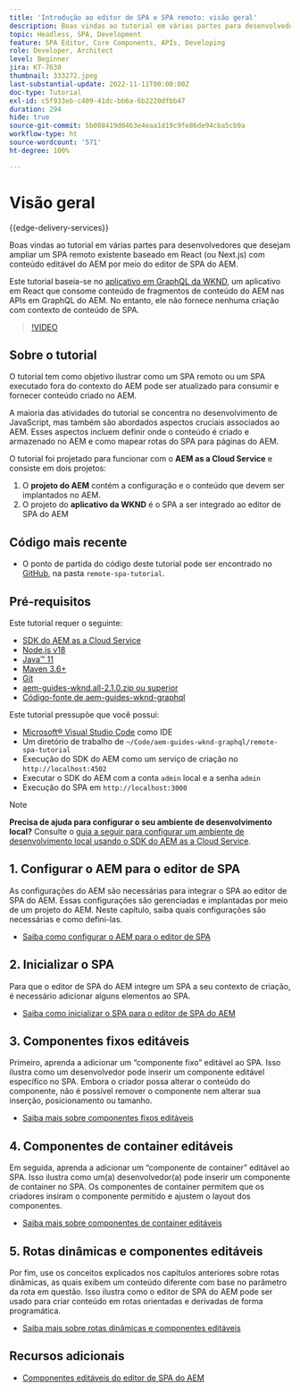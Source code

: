 ```yaml
---
title: 'Introdução ao editor de SPA e SPA remoto: visão geral'
description: Boas vindas ao tutorial em várias partes para desenvolvedores que desejam ampliar um SPA remoto existente com conteúdo editável do AEM por meio do editor de SPA do AEM.
topic: Headless, SPA, Development
feature: SPA Editor, Core Components, APIs, Developing
role: Developer, Architect
level: Beginner
jira: KT-7630
thumbnail: 333272.jpeg
last-substantial-update: 2022-11-11T00:00:00Z
doc-type: Tutorial
exl-id: c5f933eb-c409-41dc-bb6a-6b2220dfbb47
duration: 294
hide: true
source-git-commit: 5b008419d0463e4eaa1d19c9fe86de94cba5cb9a
workflow-type: ht
source-wordcount: '571'
ht-degree: 100%

---
```


# Visão geral

{{edge-delivery-services}}

Boas vindas ao tutorial em várias partes para desenvolvedores que desejam ampliar um SPA remoto existente baseado em React (ou Next.js) com conteúdo editável do AEM por meio do editor de SPA do AEM.

Este tutorial baseia-se no [aplicativo em GraphQL da WKND](https://experienceleague.adobe.com/docs/experience-manager-learn/getting-started-with-aem-headless/graphql/overview.html?lang=pt-BR), um aplicativo em React que consome conteúdo de fragmentos de conteúdo do AEM nas APIs em GraphQL do AEM. No entanto, ele não fornece nenhuma criação com contexto de conteúdo de SPA.

>[!VIDEO](https://video.tv.adobe.com/v/333272?quality=12&learn=on)

## Sobre o tutorial

O tutorial tem como objetivo ilustrar como um SPA remoto ou um SPA executado fora do contexto do AEM pode ser atualizado para consumir e fornecer conteúdo criado no AEM.

A maioria das atividades do tutorial se concentra no desenvolvimento de JavaScript, mas também são abordados aspectos cruciais associados ao AEM. Esses aspectos incluem definir onde o conteúdo é criado e armazenado no AEM e como mapear rotas do SPA para páginas do AEM.

O tutorial foi projetado para funcionar com o **AEM as a Cloud Service** e consiste em dois projetos:

1. O __projeto do AEM__ contém a configuração e o conteúdo que devem ser implantados no AEM.
1. O projeto do __aplicativo da WKND__ é o SPA a ser integrado ao editor de SPA do AEM

## Código mais recente

+ O ponto de partida do código deste tutorial pode ser encontrado no [GitHub](https://github.com/adobe/aem-guides-wknd-graphql/tree/main/remote-spa-tutorial), na pasta `remote-spa-tutorial`.

## Pré-requisitos

Este tutorial requer o seguinte:

+ [SDK do AEM as a Cloud Service](https://experienceleague.adobe.com/docs/experience-manager-learn/cloud-service/local-development-environment-set-up/aem-runtime.html?lang=pt-BR)
+ [Node.js v18](https://nodejs.org/pt)
+ [Java™ 11](https://downloads.experiencecloud.adobe.com/content/software-distribution/en/general.html)
+ [Maven 3.6+](https://maven.apache.org/)
+ [Git](https://git-scm.com/downloads)
+ [aem-guides-wknd.all-2.1.0.zip ou superior](https://github.com/adobe/aem-guides-wknd/releases)
+ [Código-fonte de aem-guides-wknd-graphql](https://github.com/adobe/aem-guides-wknd-graphql/tree/main)

Este tutorial pressupõe que você possui:

+ [Microsoft® Visual Studio Code](https://visualstudio.microsoft.com/) como IDE
+ Um diretório de trabalho de `~/Code/aem-guides-wknd-graphql/remote-spa-tutorial`
+ Execução do SDK do AEM como um serviço de criação no `http://localhost:4502`
+ Executar o SDK do AEM com a conta `admin` local e a senha `admin`
+ Execução do SPA em `http://localhost:3000`

>[!NOTE]
>
> **Precisa de ajuda para configurar o seu ambiente de desenvolvimento local?** Consulte o [guia a seguir para configurar um ambiente de desenvolvimento local usando o SDK do AEM as a Cloud Service](https://experienceleague.adobe.com/docs/experience-manager-learn/cloud-service/local-development-environment-set-up/overview.html?lang=pt-BR).

## &#x200B;1. Configurar o AEM para o editor de SPA

As configurações do AEM são necessárias para integrar o SPA ao editor de SPA do AEM. Essas configurações são gerenciadas e implantadas por meio de um projeto do AEM. Neste capítulo, saiba quais configurações são necessárias e como defini-las.

+ [Saiba como configurar o AEM para o editor de SPA](./aem-configure.md)

## &#x200B;2. Inicializar o SPA

Para que o editor de SPA do AEM integre um SPA a seu contexto de criação, é necessário adicionar alguns elementos ao SPA.

+ [Saiba como inicializar o SPA para o editor de SPA do AEM](./spa-bootstrap.md)

## &#x200B;3. Componentes fixos editáveis

Primeiro, aprenda a adicionar um “componente fixo” editável ao SPA. Isso ilustra como um desenvolvedor pode inserir um componente editável específico no SPA. Embora o criador possa alterar o conteúdo do componente, não é possível remover o componente nem alterar sua inserção, posicionamento ou tamanho.

+ [Saiba mais sobre componentes fixos editáveis](./spa-fixed-component.md)

## &#x200B;4. Componentes de container editáveis

Em seguida, aprenda a adicionar um “componente de container” editável ao SPA. Isso ilustra como um(a) desenvolvedor(a) pode inserir um componente de container no SPA. Os componentes de container permitem que os criadores insiram o componente permitido e ajustem o layout dos componentes.

+ [Saiba mais sobre componentes de container editáveis](./spa-container-component.md)

## &#x200B;5. Rotas dinâmicas e componentes editáveis

Por fim, use os conceitos explicados nos capítulos anteriores sobre rotas dinâmicas, as quais exibem um conteúdo diferente com base no parâmetro da rota em questão. Isso ilustra como o editor de SPA do AEM pode ser usado para criar conteúdo em rotas orientadas e derivadas de forma programática.

+ [Saiba mais sobre rotas dinâmicas e componentes editáveis](./spa-dynamic-routes.md)

## Recursos adicionais

+ [Componentes editáveis do editor de SPA do AEM](https://www.npmjs.com/package/@adobe/aem-react-editable-components)
